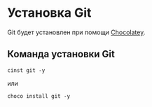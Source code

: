 # Установка Git

Git будет установлен при помощи [Chocolatey](./install-chocolatey.md).

## Команда установки Git

```
cinst git -y
```

или

```
choco install git -y
```